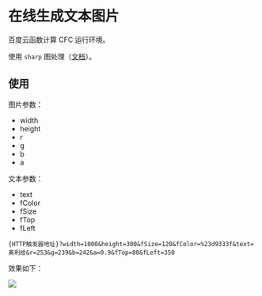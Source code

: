 # 在线生成文本图片

百度云函数计算 CFC 运行环境。

使用 `sharp` 图处理（[文档](https://sharp.pixelplumbing.com/)）。


## 使用

图片参数：
- width
- height
- r
- g
- b
- a

文本参数：
- text
- fColor
- fSize
- fTop
- fLeft

```
{HTTP触发器地址}?width=1000&height=300&fSize=120&fColor=%23d9333f&text=奥利给&r=253&g=239&b=242&a=0.9&fTop=80&fLeft=350
```

效果如下：

![](https://img.alicdn.com/imgextra/i3/O1CN017E7Nki1GgCXGEzFbq_!!6000000000651-2-tps-1000-300.png)